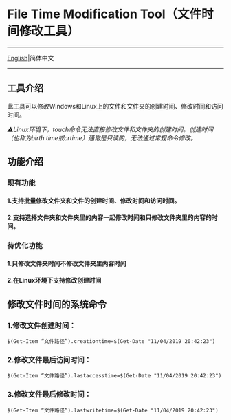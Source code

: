 # File Time Modification Tool（文件时间修改工具）

---

[English](https://github.com/Cheng-MaoMao/Windows-File-Time-Modification-Tool/blob/main/README_en.md)|简体中文

---

## 工具介绍

此工具可以修改Windows和Linux上的文件和文件夹的创建时间、修改时间和访问时间。

*⚠️Linux环境下，touch命令无法直接修改文件和文件夹的创建时间。创建时间（也称为birth time或crtime）通常是只读的，无法通过常规命令修改。*

## 功能介绍

### 现有功能

#### 1.支持批量修改文件夹和文件的创建时间、修改时间和访问时间。

#### 2.支持选择文件夹和文件夹里的内容一起修改时间和只修改文件夹里的内容的时间。

### 待优化功能

#### 1.只修改文件夹时间不修改文件夹里内容时间

#### 2.在Linux环境下支持修改创建时间

## 修改文件时间的系统命令

### 1.修改文件创建时间：

`$(Get-Item “文件路径”).creationtime=$(Get-Date "11/04/2019 20:42:23")`

### 2.修改文件最后访问时间：

`$(Get-Item “文件路径”).lastaccesstime=$(Get-Date "11/04/2019 20:42:23")`

### 3.修改文件最后修改时间：

`$(Get-Item “文件路径”).lastwritetime=$(Get-Date "11/04/2019 20:42:23")`
